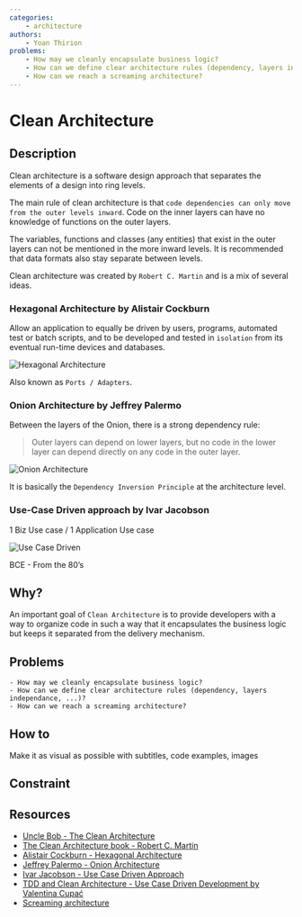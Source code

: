 ```yaml
---
categories:
    - architecture
authors:
    - Yoan Thirion
problems: 
    - How may we cleanly encapsulate business logic?
    - How can we define clear architecture rules (dependency, layers independance, ...)?
    - How can we reach a screaming architecture?
---
```


# Clean Architecture
## Description
Clean architecture is a software design approach that separates the elements of a design into ring levels. 

The main rule of clean architecture is that `code dependencies can only move from the outer levels inward`. 
Code on the inner layers can have no knowledge of functions on the outer layers. 

The variables, functions and classes (any entities) that exist in the outer layers can not be mentioned in the more inward levels. It is recommended that data formats also stay separate between levels.

Clean architecture was created by `Robert C. Martin` and is a mix of several ideas.

### Hexagonal Architecture by Alistair Cockburn
Allow an application to equally be driven by users, programs, automated test or batch scripts, and to be developed and tested in `isolation` from its eventual run-time devices and databases.

![Hexagonal Architecture](../../images/clean-archi-hexagonal-architecture.webp)

Also known as `Ports / Adapters`.

### Onion Architecture by Jeffrey Palermo
Between the layers of the Onion, there is a strong dependency rule:

> Outer layers can depend on lower layers, but no code in the lower layer can depend directly on any code in the outer layer.

![Onion Architecture](../../images/clean-archi-onion.webp)

It is basically the `Dependency Inversion Principle` at the architecture level.

### Use-Case Driven approach by Ivar Jacobson
1 Biz Use case / 1 Application Use case

![Use Case Driven](../../images/clean-archi-use-case.webp)

BCE - 
From the 80’s

## Why?
An important goal of `Clean Architecture` is to provide developers with a way to organize code in such a way that it encapsulates the business logic but keeps it separated from the delivery mechanism.

## Problems
    - How may we cleanly encapsulate business logic?
    - How can we define clear architecture rules (dependency, layers independance, ...)?
    - How can we reach a screaming architecture?

## How to
Make it as visual as possible with subtitles, code examples, images

## Constraint

## Resources
- [Uncle Bob - The Clean Architecture](https://blog.cleancoder.com/uncle-bob/2012/08/13/the-clean-architecture.html)
- [The Clean Architecture book - Robert C. Martin](https://www.oreilly.com/library/view/clean-architecture-a/9780134494272/)
- [Alistair Cockburn - Hexagonal Architecture](https://alistair.cockburn.us/hexagonal-architecture/)
- [Jeffrey Palermo - Onion Architecture](https://jeffreypalermo.com/2008/07/the-onion-architecture-part-1/)
- [Ivar Jacobson  - Use Case Driven Approach](https://www.ivarjacobson.com/publications/books/object-oriented-software-engineering-book)
- [TDD and Clean Architecture - Use Case Driven Development by Valentina Cupać](https://youtu.be/IZWLnn2fNko)
- [Screaming architecture](https://levelup.gitconnected.com/what-is-screaming-architecture-f7c327af9bb2)
